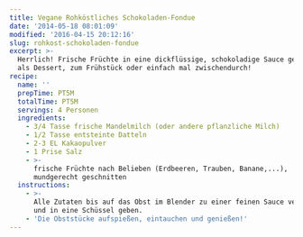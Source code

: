 ```yaml
---
title: Vegane Rohköstliches Schokoladen-Fondue
date: '2014-05-18 08:01:09'
modified: '2016-04-15 20:12:16'
slug: rohkost-schokoladen-fondue
excerpt: >-
  Herrlich! Frische Früchte in eine dickflüssige, schokoladige Sauce gedippt, ob
  als Dessert, zum Frühstück oder einfach mal zwischendurch!
recipe:
  name: ''
  prepTime: PT5M
  totalTime: PT5M
  servings: 4 Personen
  ingredients:
    - 3/4 Tasse frische Mandelmilch (oder andere pflanzliche Milch)
    - 1/2 Tasse entsteinte Datteln
    - 2-3 EL Kakaopulver
    - 1 Prise Salz
    - >-
      frische Früchte nach Belieben (Erdbeeren, Trauben, Banane,...),
      mundgerecht geschnitten
  instructions:
    - >-
      Alle Zutaten bis auf das Obst im Blender zu einer feinen Sauce vermixen
      und in eine Schüssel geben.
    - 'Die Obststücke aufspießen, eintauchen und genießen!'
---
```


